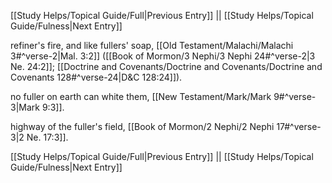 [[Study Helps/Topical Guide/Full|Previous Entry]]  ||  [[Study Helps/Topical Guide/Fulness|Next Entry]]

 refiner's fire, and like fullers' soap, [[Old Testament/Malachi/Malachi 3#^verse-2|Mal. 3:2]] ([[Book of Mormon/3 Nephi/3 Nephi 24#^verse-2|3 Ne. 24:2]]; [[Doctrine and Covenants/Doctrine and Covenants/Doctrine and Covenants 128#^verse-24|D&C 128:24]]).

 no fuller on earth can white them, [[New Testament/Mark/Mark 9#^verse-3|Mark 9:3]].

 highway of the fuller's field, [[Book of Mormon/2 Nephi/2 Nephi 17#^verse-3|2 Ne. 17:3]].

[[Study Helps/Topical Guide/Full|Previous Entry]]  ||  [[Study Helps/Topical Guide/Fulness|Next Entry]]
